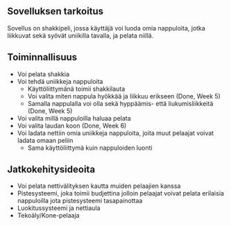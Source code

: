 ## Sovelluksen tarkoitus

Sovellus on shakkipeli, jossa käyttäjä voi luoda omia nappuloita, jotka liikkuvat sekä syövät uniikilla tavalla, ja pelata niillä.

## Toiminnallisuus

* Voi pelata shakkia
* Voi tehdä uniikkeja nappuloita
    * Käyttöliittymänä toimii shakkilauta
    * Voi valita miten nappula hyökkää ja liikkuu erikseen (Done, Week 5)
    * Samalla nappulalla voi olla sekä hyppäämis- että liukumisliikkeitä (Done, Week 5)
* Voi valita millä nappuloilla haluaa pelata
* Voi valita laudan koon (Done, Week 6)
* Voi ladata nettiin omia uniikkeja nappuloita, joita muut pelaajat voivat ladata omaan peliin
    * Sama käyttöliittymä kuin nappuloiden luonti

## Jatkokehitysideoita

* Voi pelata nettivälityksen kautta muiden pelaajien kanssa
* Pistesysteemi, joka toimii budjettina jolloin pelaajat voivat pelata erilaisia nappuloilla jota pistesysteemi tasapainottaa
* Luokitussysteemi ja nettiaula
* Tekoäly/Kone-pelaaja